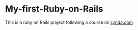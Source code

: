 # My-first-Ruby-on-Rails
This is a ruby on Rails project following a course on [Lynda.com](www.lynda.com)
